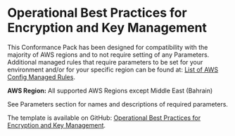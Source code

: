 # Operational Best Practices for Encryption and Key Management<a name="operational-best-practices-for-Encryption-and-Keys"></a>

 This Conformance Pack has been designed for compatibility with the majority of AWS regions and to not require setting of any Parameters\. Additional managed rules that require parameters to be set for your environment and/or for your specific region can be found at: [List of AWS Config Managed Rules](https://docs.aws.amazon.com/config/latest/developerguide/managed-rules-by-aws-config.html)\. 

**AWS Region:** All supported AWS Regions except Middle East \(Bahrain\)

 See Parameters section for names and descriptions of required parameters\. 

The template is available on GitHub: [Operational Best Practices for Encryption and Key Management](https://github.com/awslabs/aws-config-rules/blob/master/aws-config-conformance-packs/Operational-Best-Practices-for-Encryption-and-Keys.yaml)\.